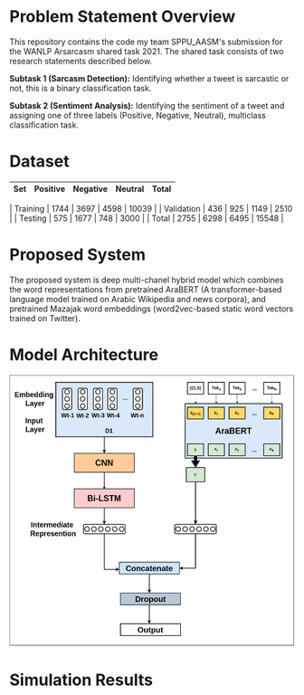 # Problem Statement Overview
This repository contains the code my team SPPU_AASM's submission for the WANLP Arsarcasm shared task 2021. The shared task consists of two research statements described below.

**Subtask 1 (Sarcasm Detection):** Identifying whether a tweet is sarcastic or not, this is a binary classification task.

**Subtask 2 (Sentiment Analysis):** Identifying the sentiment of a tweet and assigning one of three labels (Positive, Negative, Neutral), multiclass classification task.

# Dataset
| Set | Positive | Negative | Neutral | Total |
|:-------|:--------|:-------|:--------|:-------|

| Training | 1744 | 3697 | 4598 | 10039 |
| Validation | 436 | 925 | 1149 | 2510 |
| Testing | 575 | 1677 | 748 | 3000 |
| Total | 2755 | 6298 | 6495 | 15548 |



# Proposed System
The proposed system is deep multi-chanel hybrid model which combines the word representations from pretrained AraBERT (A transformer-based language model trained on Arabic Wikipedia and news corpora), and pretrained Mazajak word embeddings (word2vec-based static word vectors trained on Twitter).

# Model Architecture
<img src="Model Architecture Diagram.png" height="480">


# Simulation Results
